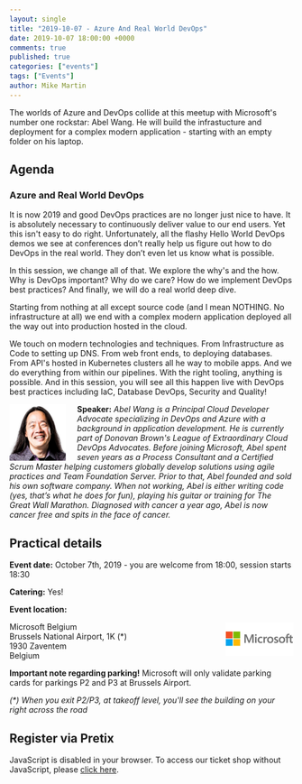 ```yaml
---
layout: single
title: "2019-10-07 - Azure And Real World DevOps"
date: 2019-10-07 18:00:00 +0000
comments: true
published: true
categories: ["events"]
tags: ["Events"]
author: Mike Martin
---
```


The worlds of Azure and DevOps collide at this meetup with Microsoft's number one rockstar: Abel Wang. He will build the infrastucture and deployment for a complex modern application - starting with an empty folder on his laptop.
 
## Agenda

### Azure and Real World DevOps

It is now 2019 and good DevOps practices are no longer just nice to have. It is absolutely necessary to continuously deliver value to our end users. Yet this isn't easy to do right. Unfortunately, all the flashy Hello World DevOps demos we see at conferences don’t really help us figure out how to do DevOps in the real world. They don’t even let us know what is possible.

In this session, we change all of that. We explore the why's and the how. Why is DevOps important? Why do we care? How do we implement DevOps best practices? And finally, we will do a real world deep dive. 

Starting from nothing at all except source code (and I mean NOTHING. No infrastructure at all) we end with a complex modern application deployed all the way out into production hosted in the cloud.

We touch on modern technologies and techniques. From Infrastructure as Code to setting up DNS. From web front ends, to deploying databases. From API's hosted in Kubernetes clusters all he way to mobile apps. And we do everything from within our pipelines. With the right tooling, anything is possible. And in this session, you will see all this happen live with DevOps best practices including IaC, Database DevOps, Security and Quality!

<img src="/assets/media/speakers/abel-wang.jpg" alt="Abel Wang" align="left" height="100" width="100" style="margin-right: 20px;">**Speaker:** *Abel Wang is a Principal Cloud Developer Advocate specializing in DevOps and Azure with a background in application development. He is currently part of Donovan Brown's League of Extraordinary Cloud DevOps Advocates. Before joining Microsoft, Abel spent seven years as a Process Consultant and a Certified Scrum Master helping customers globally develop solutions using agile practices and Team Foundation Server. Prior to that, Abel founded and sold his own software company. When not working, Abel is either writing code (yes, that’s what he does for fun), playing his guitar or training for The Great Wall Marathon. Diagnosed with cancer a year ago, Abel is now cancer free and spits in the face of cancer.*

## Practical details

**Event date:** October 7th, 2019 - you are welcome from 18:00, session starts 18:30

**Catering:** Yes!

**Event location:**  

<img width="120" height="60" align="right" alt="" src="/assets/media/sponsors/logo-microsoft.jpg">Microsoft Belgium <br />
Brussels National Airport, 1K (*)<br />
1930 Zaventem<br />
Belgium

**Important note regarding parking!** Microsoft will only validate parking cards for parkings P2 and P3 at Brussels Airport.

_(*) When you exit P2/P3, at takeoff level, you'll see the building on your right across the road_

## Register via Pretix

<link rel="stylesheet" type="text/css" href="https://pretix.eu/azug/20191007/widget/v1.css">
<script type="text/javascript" src="https://pretix.eu/widget/v1.en.js" async></script>
<pretix-widget event="https://pretix.eu/azug/20191007/"></pretix-widget>
<noscript>
   <div class="pretix-widget">
        <div class="pretix-widget-info-message">
            JavaScript is disabled in your browser. To access our ticket shop without JavaScript, please <a target="_blank" rel="noopener" href="https://pretix.eu/azug/20191007/">click here</a>.
        </div>
    </div>
</noscript>
